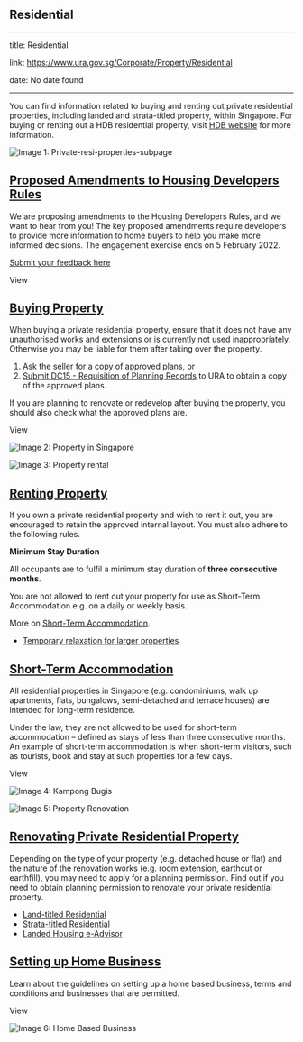 ## Residential

---

title: Residential

link: https://www.ura.gov.sg/Corporate/Property/Residential

date: No date found

---

You can find information related to buying and renting out private residential properties, including landed and strata-titled property, within Singapore. For buying or renting out a HDB residential property, visit [HDB website](http://www.hdb.gov.sg/ "HDB website") for more information.

![Image 1: Private-resi-properties-subpage](https://www.ura.gov.sg/-/media/Corporate/Property/Private-resi-properties-subpage.jpg?h=346&iar=0&w=555)

## [Proposed Amendments to Housing Developers Rules](https://www.ura.gov.sg/Corporate/Property/Residential/Proposed-Amendments-to-Housing-Developers-Rules)

We are proposing amendments to the Housing Developers Rules, and we want to hear from you! The key proposed amendments require developers to provide more information to home buyers to help you make more informed decisions. The engagement exercise ends on 5 February 2022.

[Submit your feedback here](https://www.go.gov.sg/hdr-consult)

View

## [Buying Property](https://www.ura.gov.sg/Corporate/Property/Residential/Buying-Property)

When buying a private residential property, ensure that it does not have any unauthorised works and extensions or is currently not used inappropriately. Otherwise you may be liable for them after taking over the property.

1.  Ask the seller for a copy of approved plans, or
2.  [Submit DC15 - Requisition of Planning Records](https://www.ura.gov.sg/buyplanningrecords) to URA to obtain a copy of the approved plans.

If you are planning to renovate or redevelop after buying the property, you should also check what the approved plans are.

View

![Image 2: Property in Singapore](https://www.ura.gov.sgblob:https://www.ura.gov.sg/4e9e1002e91ab485b8457f6f57173df7)

![Image 3: Property rental](https://www.ura.gov.sgblob:https://www.ura.gov.sg/4e9e1002e91ab485b8457f6f57173df7)

## [Renting Property](https://www.ura.gov.sg/Corporate/Property/Residential/Renting-Property)

If you own a private residential property and wish to rent it out, you are encouraged to retain the approved internal layout. You must also adhere to the following rules.

**Minimum Stay Duration**

All occupants are to fulfil a minimum stay duration of **three consecutive months**.

You are not allowed to rent out your property for use as Short-Term Accommodation e.g. on a daily or weekly basis.

More on [Short-Term Accommodation](https://www.ura.gov.sg/Corporate/Property/Residential/Short-Term-Accommodation).

- [Temporary relaxation for larger properties](https://www.ura.gov.sg/Corporate/Property/Residential/Renting-Property/Tmp-relaxation)

## [Short-Term Accommodation](https://www.ura.gov.sg/Corporate/Property/Residential/Short-Term-Accommodation)

All residential properties in Singapore (e.g. condominiums, walk up apartments, flats, bungalows, semi-detached and terrace houses) are intended for long-term residence.

Under the law, they are not allowed to be used for short-term accommodation – defined as stays of less than three consecutive months. An example of short-term accommodation is when short-term visitors, such as tourists, book and stay at such properties for a few days.

View

![Image 4: Kampong Bugis](https://www.ura.gov.sgblob:https://www.ura.gov.sg/4e9e1002e91ab485b8457f6f57173df7)

![Image 5: Property Renovation](https://www.ura.gov.sgblob:https://www.ura.gov.sg/4e9e1002e91ab485b8457f6f57173df7)

## [Renovating Private Residential Property](https://www.ura.gov.sg/Corporate/Property/Residential/Renovating-private-residential-property)

Depending on the type of your property (e.g. detached house or flat) and the nature of the renovation works (e.g. room extension, earthcut or earthfill), you may need to apply for a planning permission. Find out if you need to obtain planning permission to renovate your private residential property.

- [Land-titled Residential](https://www.ura.gov.sg/Corporate/Property/Residential/Renovating-private-residential-property/Land-titled-residential)
- [Strata-titled Residential](https://www.ura.gov.sg/Corporate/Property/Residential/Renovating-private-residential-property/Strata-titled-residential)
- [Landed Housing e-Advisor](https://www.ura.gov.sg/Corporate/Property/Residential/Renovating-private-residential-property/landed-housing-e-advisor)

## [Setting up Home Business](https://www.ura.gov.sg/Corporate/Property/Residential/Setting-up-home-business)

Learn about the guidelines on setting up a home based business, terms and conditions and businesses that are permitted.

View

![Image 6: Home Based Business](https://www.ura.gov.sgblob:https://www.ura.gov.sg/4e9e1002e91ab485b8457f6f57173df7)
